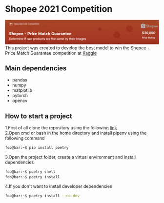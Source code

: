 # Shopee 2021 Competition
![](./images/competition_img.png)
This project was created to develop the best model to win the Shopee - Price Match Guarantee competition at [Kaggle](https://www.kaggle.com/c/shopee-product-matching/overview)

## Main dependencies
- pandas
- numpy
- matplotlib
- pytorch
- opencv

## How to start a project
1.First of all clone the repository using the following [link](https://github.com/DenisioMytnysiano/Shopee-2021-Competition) </br>
2.Open cmd or bash in the home directory and install pipenv using the following command
```bash
foo@bar:~$ pip install poetry
```
3.Open the project folder, create a virtual environment and install dependencies
```bash
foo@bar:~$ poetry shell
foo@bar:~$ poetry install
```
4.If you don't want to install developer dependencies
```bash
foo@bar:~$ poetry install --no-dev
```




